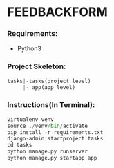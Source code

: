 # FEEDBACKFORM
### Requirements:
 - Python3  
### Project Skeleton:  
```python  
tasks|-tasks(project level)
     |- app(app level)
```  
### Instructions(In Terminal):  
```python  
virtualenv venv  
source ./venv/bin/activate
pip install -r requirements.txt  
django-admin startproject tasks 
cd tasks  
python manage.py runserver  
python manage.py startapp app
```  

